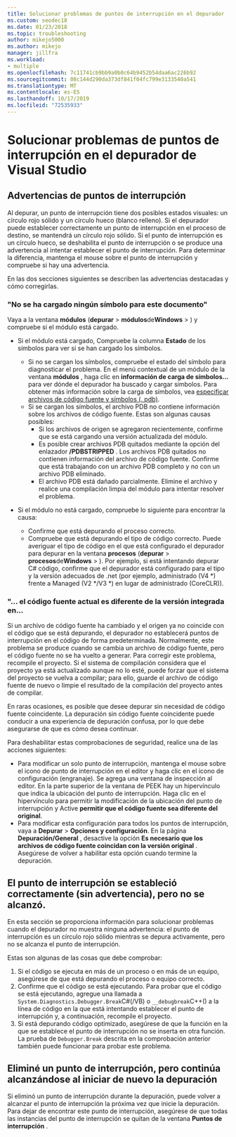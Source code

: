 ```yaml
---
title: Solucionar problemas de puntos de interrupción en el depurador | Microsoft Docs
ms.custom: seodec18
ms.date: 01/23/2018
ms.topic: troubleshooting
author: mikejo5000
ms.author: mikejo
manager: jillfra
ms.workload:
- multiple
ms.openlocfilehash: 7c11741cb9bb9a0b0c64b9452b54daa6ac226b92
ms.sourcegitcommit: 08c144d290da373df841f04fc799e3133540a541
ms.translationtype: MT
ms.contentlocale: es-ES
ms.lasthandoff: 10/17/2019
ms.locfileid: "72535933"
---
```

# <a name="troubleshoot-breakpoints-in-the-visual-studio-debugger"></a>Solucionar problemas de puntos de interrupción en el depurador de Visual Studio

## <a name="breakpoint-warnings"></a>Advertencias de puntos de interrupción

Al depurar, un punto de interrupción tiene dos posibles estados visuales: un círculo rojo sólido y un círculo hueco (blanco relleno). Si el depurador puede establecer correctamente un punto de interrupción en el proceso de destino, se mantendrá un círculo rojo sólido. Si el punto de interrupción es un círculo hueco, se deshabilita el punto de interrupción o se produce una advertencia al intentar establecer el punto de interrupción. Para determinar la diferencia, mantenga el mouse sobre el punto de interrupción y compruebe si hay una advertencia.

En las dos secciones siguientes se describen las advertencias destacadas y cómo corregirlas.

### <a name="no-symbols-have-been-loaded-for-this-document"></a>"No se ha cargado ningún símbolo para este documento"

Vaya a la ventana **módulos** (**depurar**  > **módulos**de**Windows**  > ) y compruebe si el módulo está cargado.
* Si el módulo está cargado, Compruebe la columna **Estado** de los símbolos para ver si se han cargado los símbolos.
  * Si no se cargan los símbolos, compruebe el estado del símbolo para diagnosticar el problema. En el menú contextual de un módulo de la ventana **módulos** , haga clic en **información de carga de símbolos...** para ver dónde el depurador ha buscado y cargar símbolos. Para obtener más información sobre la carga de símbolos, vea [especificar archivos de código fuente y símbolos (. pdb)](../debugger/specify-symbol-dot-pdb-and-source-files-in-the-visual-studio-debugger.md).
  * Si se cargan los símbolos, el archivo PDB no contiene información sobre los archivos de código fuente. Estas son algunas causas posibles:
    * Si los archivos de origen se agregaron recientemente, confirme que se está cargando una versión actualizada del módulo.
    * Es posible crear archivos PDB quitados mediante la opción del enlazador **/PDBSTRIPPED** . Los archivos PDB quitados no contienen información del archivo de código fuente. Confirme que está trabajando con un archivo PDB completo y no con un archivo PDB eliminado.
    * El archivo PDB está dañado parcialmente. Elimine el archivo y realice una compilación limpia del módulo para intentar resolver el problema.

* Si el módulo no está cargado, compruebe lo siguiente para encontrar la causa:
  * Confirme que está depurando el proceso correcto.
  * Compruebe que está depurando el tipo de código correcto. Puede averiguar el tipo de código en el que está configurado el depurador para depurar en la ventana **procesos** (**depurar**  > **procesos**de**Windows**  > ). Por ejemplo, si está intentando depurar C# código, confirme que el depurador está configurado para el tipo y la versión adecuados de .net (por ejemplo, administrado (V4 \*) frente a Managed (V2 \*/V3 \*) en lugar de administrado (CoreCLR)).

### <a name="-the-current-source-code-is-different-from-the-version-built-into"></a>"… el código fuente actual es diferente de la versión integrada en...

Si un archivo de código fuente ha cambiado y el origen ya no coincide con el código que se está depurando, el depurador no establecerá puntos de interrupción en el código de forma predeterminada. Normalmente, este problema se produce cuando se cambia un archivo de código fuente, pero el código fuente no se ha vuelto a generar. Para corregir este problema, recompile el proyecto. Si el sistema de compilación considera que el proyecto ya está actualizado aunque no lo esté, puede forzar que el sistema del proyecto se vuelva a compilar; para ello, guarde el archivo de código fuente de nuevo o limpie el resultado de la compilación del proyecto antes de compilar.

En raras ocasiones, es posible que desee depurar sin necesidad de código fuente coincidente. La depuración sin código fuente coincidente puede conducir a una experiencia de depuración confusa, por lo que debe asegurarse de que es cómo desea continuar.

Para deshabilitar estas comprobaciones de seguridad, realice una de las acciones siguientes:
* Para modificar un solo punto de interrupción, mantenga el mouse sobre el icono de punto de interrupción en el editor y haga clic en el icono de configuración (engranaje). Se agrega una ventana de inspección al editor. En la parte superior de la ventana de PEEK hay un hipervínculo que indica la ubicación del punto de interrupción. Haga clic en el hipervínculo para permitir la modificación de la ubicación del punto de interrupción y Active **permitir que el código fuente sea diferente del original**.
* Para modificar esta configuración para todos los puntos de interrupción, vaya a **Depurar**  > **Opciones y configuración**. En la página **Depuración/General** , desactive la opción **Es necesario que los archivos de código fuente coincidan con la versión original** . Asegúrese de volver a habilitar esta opción cuando termine la depuración.

## <a name="the-breakpoint-was-successfully-set-no-warning-but-didnt-hit"></a>El punto de interrupción se estableció correctamente (sin advertencia), pero no se alcanzó.

En esta sección se proporciona información para solucionar problemas cuando el depurador no muestra ninguna advertencia: el punto de interrupción es un círculo rojo sólido mientras se depura activamente, pero no se alcanza el punto de interrupción.

Estas son algunas de las cosas que debe comprobar:
1. Si el código se ejecuta en más de un proceso o en más de un equipo, asegúrese de que está depurando el proceso o equipo correcto.
2. Confirme que el código se está ejecutando. Para probar que el código se está ejecutando, agregue una llamada a `System.Diagnostics.Debugger.Break`C#(/VB) o `__debugbreak`C++() a la línea de código en la que está intentando establecer el punto de interrupción y, a continuación, recompile el proyecto.
3. Si está depurando código optimizado, asegúrese de que la función en la que se establece el punto de interrupción no se inserta en otra función. La prueba de `Debugger.Break` descrita en la comprobación anterior también puede funcionar para probar este problema.

## <a name="i-deleted-a-breakpoint-but-i-continue-to-hit-it-when-i-start-debugging-again"></a>Eliminé un punto de interrupción, pero continúa alcanzándose al iniciar de nuevo la depuración

Si eliminó un punto de interrupción durante la depuración, puede volver a alcanzar el punto de interrupción la próxima vez que inicie la depuración. Para dejar de encontrar este punto de interrupción, asegúrese de que todas las instancias del punto de interrupción se quitan de la ventana **Puntos de interrupción** .
